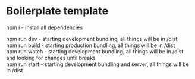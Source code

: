 # Boilerplate template

npm i - install all dependencies<br>

npm run dev - starting development bundling, all things will be in /dist<br>
npm run build - starting production bundling, all things will be in /dist<br>
npm run watch - starting development bundling, all things will be in /dist and looking for changes until breaks<br>
npm run start - starting development bundling and server, all things will be in /dist<br>
